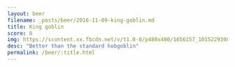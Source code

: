 ```yaml
---
layout: beer
filename: _posts/beer/2016-11-09-king-goblin.md
title: King goblin
score: 6
img: https://scontent.xx.fbcdn.net/v/t1.0-0/p480x480/1656157_10152293086848745_1506561898_n.jpg?oh=cfb6664df277d867938a2340b3792ae9&oe=590F268B
desc: "Better than the standard hobgoblin"
permalink: /beer/:title.html
---
```

